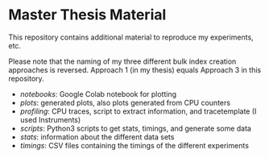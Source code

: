 # Master Thesis Material

This repository contains additional material to reproduce my experiments, etc.

Please note that the naming of my three different bulk index creation approaches is reversed. Approach 1 (in my thesis) equals Approach 3 in this repository.

- *notebooks*: Google Colab notebook for plotting
- *plots*: generated plots, also plots generated from CPU counters
- *profiling*: CPU traces, script to extract information, and tracetemplate (I used Instruments)
- *scripts*: Python3 scripts to get stats, timings, and generate some data
- *stats*: information about the different data sets
- *timings*: CSV files containing the timings of the different experiments
